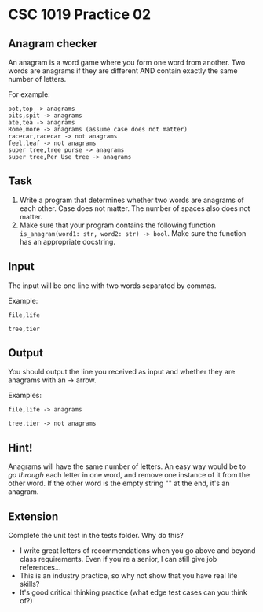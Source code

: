 # CSC 1019 Practice 02

## Anagram checker
An anagram is a word game where you form one word from another. Two words are anagrams if they are different AND contain exactly the same number of letters.

For example:
```
pot,top -> anagrams
pits,spit -> anagrams
ate,tea -> anagrams
Rome,more -> anagrams (assume case does not matter)
racecar,racecar -> not anagrams
feel,leaf -> not anagrams
super tree,tree purse -> anagrams
super tree,Per Use tree -> anagrams
```

## Task
1. Write a program that determines whether two words are anagrams of each other. Case does not matter. The number of spaces also does not matter.
2. Make sure that your program contains the following function `is_anagram(word1: str, word2: str) -> bool`.  Make sure the function has an appropriate docstring.

## Input
The input will be one line with two words separated by commas.

Example:
```
file,life
```

```
tree,tier
```

## Output
You should output the line you received as input and whether they are anagrams with an -> arrow.

Examples:
```
file,life -> anagrams
```

```
tree,tier -> not anagrams
```

## Hint!
Anagrams will have the same number of letters. An easy way would be to *go through* each letter in one word, and remove one instance of it from the other word. If the other word is the empty string "" at the end, it's an anagram.

## Extension
Complete the unit test in the tests folder. Why do this?
- I write great letters of recommendations when you go above and beyond class requirements. Even if you're a senior, I can still give job references...
- This is an industry practice, so why not show that you have real life skills?
- It's good critical thinking practice (what edge test cases can you think of?)
